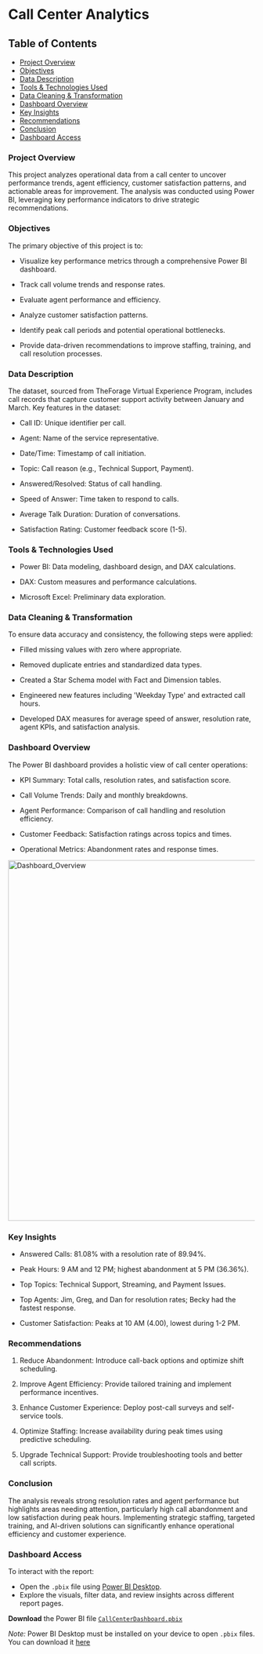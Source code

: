 # Call Center Analytics

## Table of Contents

- [Project Overview](#project-overview)
- [Objectives](#objectives)
- [Data Description](#data-description)
- [Tools & Technologies Used](#tools--technologies-used)
- [Data Cleaning & Transformation](#data-cleaning--transformation)
- [Dashboard Overview](#dashboard-overview)
- [Key Insights](#key-insights)
- [Recommendations](#recommendations)
- [Conclusion](#conclusion)
- [Dashboard Access](#dashboard-access)


### Project Overview

This project analyzes operational data from a call center to uncover performance trends, agent efficiency, customer satisfaction patterns, and actionable areas for improvement. The analysis was conducted using Power BI, leveraging key performance indicators to drive strategic recommendations.

### Objectives

The primary objective of this project is to:

- Visualize key performance metrics through a comprehensive Power BI dashboard.

- Track call volume trends and response rates.

- Evaluate agent performance and efficiency.

- Analyze customer satisfaction patterns.

- Identify peak call periods and potential operational bottlenecks.

- Provide data-driven recommendations to improve staffing, training, and call resolution processes.

### Data Description

The dataset, sourced from TheForage Virtual Experience Program, includes call records that capture customer support activity between January and March. Key features in the dataset:

- Call ID: Unique identifier per call.

- Agent: Name of the service representative.

- Date/Time: Timestamp of call initiation.

- Topic: Call reason (e.g., Technical Support, Payment).

- Answered/Resolved: Status of call handling.

- Speed of Answer: Time taken to respond to calls.

- Average Talk Duration: Duration of conversations.

- Satisfaction Rating: Customer feedback score (1-5).

### Tools & Technologies Used

- Power BI: Data modeling, dashboard design, and DAX calculations.

- DAX: Custom measures and performance calculations.

- Microsoft Excel: Preliminary data exploration.

### Data Cleaning & Transformation

To ensure data accuracy and consistency, the following steps were applied:

- Filled missing values with zero where appropriate.

- Removed duplicate entries and standardized data types.

- Created a Star Schema model with Fact and Dimension tables.

- Engineered new features including 'Weekday Type' and extracted call hours.

- Developed DAX measures for average speed of answer, resolution rate, agent KPIs, and satisfaction analysis.

### Dashboard Overview

The Power BI dashboard provides a holistic view of call center operations:

- KPI Summary: Total calls, resolution rates, and satisfaction score.

- Call Volume Trends: Daily and monthly breakdowns.

- Agent Performance: Comparison of call handling and resolution efficiency.

- Customer Feedback: Satisfaction ratings across topics and times.

- Operational Metrics: Abandonment rates and response times.


<img width="1328" height="735" alt="Dashboard_Overview" src="https://github.com/user-attachments/assets/d2fc936b-8a30-4c73-8928-2c521e76302b" />

### Key Insights

- Answered Calls: 81.08% with a resolution rate of 89.94%.

- Peak Hours: 9 AM and 12 PM; highest abandonment at 5 PM (36.36%).

- Top Topics: Technical Support, Streaming, and Payment Issues.

- Top Agents: Jim, Greg, and Dan for resolution rates; Becky had the fastest response.

- Customer Satisfaction: Peaks at 10 AM (4.00), lowest during 1-2 PM.

### Recommendations

1. Reduce Abandonment: Introduce call-back options and optimize shift scheduling.

2. Improve Agent Efficiency: Provide tailored training and implement performance incentives.

3. Enhance Customer Experience: Deploy post-call surveys and self-service tools.

4. Optimize Staffing: Increase availability during peak times using predictive scheduling.

5. Upgrade Technical Support: Provide troubleshooting tools and better call scripts.

### Conclusion

The analysis reveals strong resolution rates and agent performance but highlights areas needing attention, particularly high call abandonment and low satisfaction during peak hours. Implementing strategic staffing, targeted training, and AI-driven solutions can significantly enhance operational efficiency and customer experience.

### Dashboard Access

To interact with the report:

- Open the `.pbix` file using [Power BI Desktop](https://powerbi.microsoft.com/en-us/desktop/).
- Explore the visuals, filter data, and review insights across different report pages.

**Download** the Power BI file [`CallCenterDashboard.pbix`](./CallCenterDashboard.pbix)

*Note:* Power BI Desktop must be installed on your device to open `.pbix` files. You can download it [here](https://powerbi.microsoft.com/en-us/desktop/)








